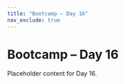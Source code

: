 ```yaml
---
title: "Bootcamp – Day 16"
nav_exclude: true
---
```


# Bootcamp – Day 16

Placeholder content for Day 16.

